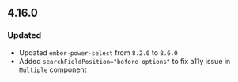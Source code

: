 ## 4.16.0

### Updated

- Updated `ember-power-select` from `8.2.0` to `8.6.0`
- Added `searchFieldPosition="before-options"` to fix a11y issue in `Multiple` component
